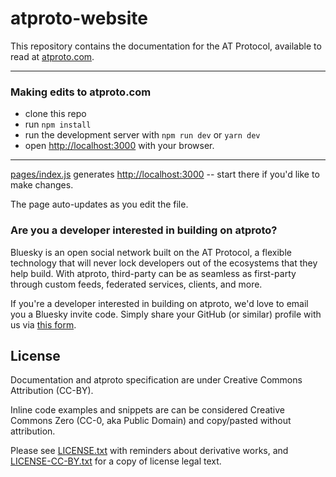 # atproto-website

This repository contains the documentation for the AT Protocol, available to read at [atproto.com](https://atproto.com/).

---

### Making edits to atproto.com

- clone this repo
- run `npm install`
- run the development server with `npm run dev` or `yarn dev`
- open [http://localhost:3000](http://localhost:3000) with your browser.

---

[pages/index.js](https://github.com/bluesky-social/atproto-website/blob/main/pages/index.js) generates [http://localhost:3000](http://localhost:3000) -- start there if you'd like to make changes.

The page auto-updates as you edit the file.

### Are you a developer interested in building on atproto?

Bluesky is an open social network built on the AT Protocol, a flexible technology that will never lock developers out of the ecosystems that they help build. With atproto, third-party can be as seamless as first-party through custom feeds, federated services, clients, and more.

If you're a developer interested in building on atproto, we'd love to email you a Bluesky invite code. Simply share your GitHub (or similar) profile with us via [this form](https://forms.gle/BF21oxVNZiDjDhXF9).

## License

Documentation and atproto specification are under Creative Commons Attribution (CC-BY).

Inline code examples and snippets are can be considered Creative Commons Zero (CC-0, aka Public Domain) and copy/pasted without attribution.

Please see [LICENSE.txt]() with reminders about derivative works, and [LICENSE-CC-BY.txt]() for a copy of license legal text.
